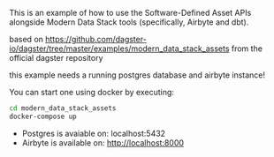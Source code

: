 This is an example of how to use the Software-Defined Asset APIs alongside Modern Data Stack tools
(specifically, Airbyte and dbt).


based on https://github.com/dagster-io/dagster/tree/master/examples/modern_data_stack_assets from the official dagster repository

this example needs a running postgres database and airbyte instance!

You can start one using docker by executing:

```bash
cd modern_data_stack_assets
docker-compose up
```

- Postgres is avaiable on: localhost:5432
- Airbyte is available on: [http://localhost:8000](http://localhost:8000)
